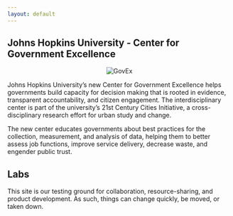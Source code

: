 ```yaml
---
layout: default
---
```


## Johns Hopkins University - Center for Government Excellence

<p style="text-align: center"><img class='img-responsive' alt="GovEx" src="/images/govexlogo-large.png"></p>

Johns Hopkins University’s new Center for Government Excellence helps governments build capacity for decision making that is rooted in evidence, transparent accountability, and citizen engagement. The interdisciplinary center is part of the university’s 21st Century Cities Initiative, a cross-disciplinary research effort for urban study and change.

The new center educates governments about best practices for the collection, measurement, and analysis of data, helping them to better assess job functions, improve service delivery, decrease waste, and engender public trust.

## Labs

This site is our testing ground for collaboration, resource-sharing, and product development. As such, things can change quickly, be moved, or taken down.

